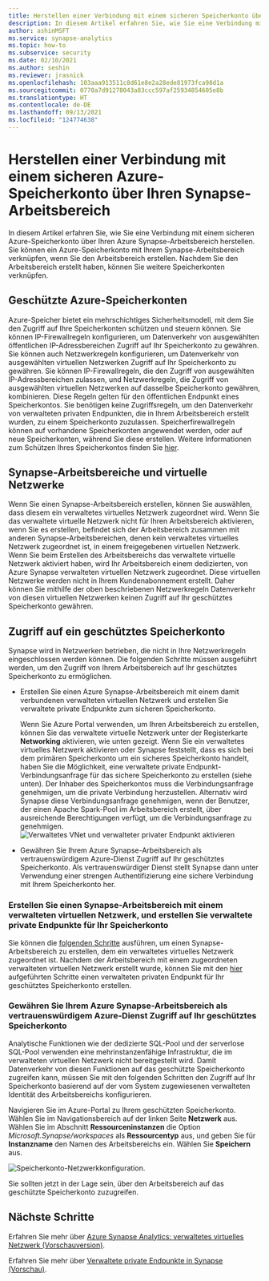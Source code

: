 ```yaml
---
title: Herstellen einer Verbindung mit einem sicheren Speicherkonto über Ihren Azure Synapse-Arbeitsbereich
description: In diesem Artikel erfahren Sie, wie Sie eine Verbindung mit einem sicheren Speicherkonto über Ihren Azure Synapse-Arbeitsbereich herstellen.
author: ashinMSFT
ms.service: synapse-analytics
ms.topic: how-to
ms.subservice: security
ms.date: 02/10/2021
ms.author: seshin
ms.reviewer: jrasnick
ms.openlocfilehash: 103aaa913511c8d61e8e2a28ede81973fca98d1a
ms.sourcegitcommit: 0770a7d91278043a83ccc597af25934854605e8b
ms.translationtype: HT
ms.contentlocale: de-DE
ms.lasthandoff: 09/13/2021
ms.locfileid: "124774638"
---
```

# <a name="connect-to-a-secure-azure-storage-account-from-your-synapse-workspace"></a>Herstellen einer Verbindung mit einem sicheren Azure-Speicherkonto über Ihren Synapse-Arbeitsbereich

In diesem Artikel erfahren Sie, wie Sie eine Verbindung mit einem sicheren Azure-Speicherkonto über Ihren Azure Synapse-Arbeitsbereich herstellen. Sie können ein Azure-Speicherkonto mit Ihrem Synapse-Arbeitsbereich verknüpfen, wenn Sie den Arbeitsbereich erstellen. Nachdem Sie den Arbeitsbereich erstellt haben, können Sie weitere Speicherkonten verknüpfen.


## <a name="secured-azure-storage-accounts"></a>Geschützte Azure-Speicherkonten
Azure-Speicher bietet ein mehrschichtiges Sicherheitsmodell, mit dem Sie den Zugriff auf Ihre Speicherkonten schützen und steuern können. Sie können IP-Firewallregeln konfigurieren, um Datenverkehr von ausgewählten öffentlichen IP-Adressbereichen Zugriff auf Ihr Speicherkonto zu gewähren. Sie können auch Netzwerkregeln konfigurieren, um Datenverkehr von ausgewählten virtuellen Netzwerken Zugriff auf Ihr Speicherkonto zu gewähren. Sie können IP-Firewallregeln, die den Zugriff von ausgewählten IP-Adressbereichen zulassen, und Netzwerkregeln, die Zugriff von ausgewählten virtuellen Netzwerken auf dasselbe Speicherkonto gewähren, kombinieren. Diese Regeln gelten für den öffentlichen Endpunkt eines Speicherkontos. Sie benötigen keine Zugriffsregeln, um den Datenverkehr von verwalteten privaten Endpunkten, die in Ihrem Arbeitsbereich erstellt wurden, zu einem Speicherkonto zuzulassen. Speicherfirewallregeln können auf vorhandene Speicherkonten angewendet werden, oder auf neue Speicherkonten, während Sie diese erstellen. Weitere Informationen zum Schützen Ihres Speicherkontos finden Sie [hier](../../storage/common/storage-network-security.md).

## <a name="synapse-workspaces-and-virtual-networks"></a>Synapse-Arbeitsbereiche und virtuelle Netzwerke
Wenn Sie einen Synapse-Arbeitsbereich erstellen, können Sie auswählen, dass diesem ein verwaltetes virtuelles Netzwerk zugeordnet wird. Wenn Sie das verwaltete virtuelle Netzwerk nicht für Ihren Arbeitsbereich aktivieren, wenn Sie es erstellen, befindet sich der Arbeitsbereich zusammen mit anderen Synapse-Arbeitsbereichen, denen kein verwaltetes virtuelles Netzwerk zugeordnet ist, in einem freigegebenen virtuellen Netzwerk. Wenn Sie beim Erstellen des Arbeitsbereichs das verwaltete virtuelle Netzwerk aktiviert haben, wird Ihr Arbeitsbereich einem dedizierten, von Azure Synapse verwalteten virtuellen Netzwerk zugeordnet. Diese virtuellen Netzwerke werden nicht in Ihrem Kundenabonnement erstellt. Daher können Sie mithilfe der oben beschriebenen Netzwerkregeln Datenverkehr von diesen virtuellen Netzwerken keinen Zugriff auf Ihr geschütztes Speicherkonto gewähren.  

## <a name="access-a-secured-storage-account"></a>Zugriff auf ein geschütztes Speicherkonto
Synapse wird in Netzwerken betrieben, die nicht in Ihre Netzwerkregeln eingeschlossen werden können. Die folgenden Schritte müssen ausgeführt werden, um den Zugriff von Ihrem Arbeitsbereich auf Ihr geschütztes Speicherkonto zu ermöglichen.

* Erstellen Sie einen Azure Synapse-Arbeitsbereich mit einem damit verbundenen verwalteten virtuellen Netzwerk und erstellen Sie verwaltete private Endpunkte zum sicheren Speicherkonto. 

    Wenn Sie Azure Portal verwenden, um Ihren Arbeitsbereich zu erstellen, können Sie das verwaltete virtuelle Netzwerk unter der Registerkarte **Networking** aktivieren, wie unten gezeigt. Wenn Sie ein verwaltetes virtuelles Netzwerk aktivieren oder Synapse feststellt, dass es sich bei dem primären Speicherkonto um ein sicheres Speicherkonto handelt, haben Sie die Möglichkeit, eine verwaltete private Endpunkt-Verbindungsanfrage für das sichere Speicherkonto zu erstellen (siehe unten). Der Inhaber des Speicherkontos muss die Verbindungsanfrage genehmigen, um die private Verbindung herzustellen. Alternativ wird Synapse diese Verbindungsanfrage genehmigen, wenn der Benutzer, der einen Apache Spark-Pool im Arbeitsbereich erstellt, über ausreichende Berechtigungen verfügt, um die Verbindungsanfrage zu genehmigen.
![Verwaltetes VNet und verwalteter privater Endpunkt aktivieren](./media/connect-to-a-secure-storage-account/enable-managed-virtual-network-managed-private-endpoint.png) 
    


* Gewähren Sie Ihrem Azure Synapse-Arbeitsbereich als vertrauenswürdigem Azure-Dienst Zugriff auf Ihr geschütztes Speicherkonto. Als vertrauenswürdiger Dienst stellt Synapse dann unter Verwendung einer strengen Authentifizierung eine sichere Verbindung mit Ihrem Speicherkonto her.   

### <a name="create-a-synapse-workspace-with-a-managed-virtual-network-and-create-managed-private-endpoints-to-your-storage-account"></a>Erstellen Sie einen Synapse-Arbeitsbereich mit einem verwalteten virtuellen Netzwerk, und erstellen Sie verwaltete private Endpunkte für Ihr Speicherkonto
Sie können die [folgenden Schritte](./synapse-workspace-managed-vnet.md) ausführen, um einen Synapse-Arbeitsbereich zu erstellen, dem ein verwaltetes virtuelles Netzwerk zugeordnet ist. Nachdem der Arbeitsbereich mit einem zugeordneten verwalteten virtuellen Netzwerk erstellt wurde, können Sie mit den [hier](./how-to-create-managed-private-endpoints.md) aufgeführten Schritte einen verwalteten privaten Endpunkt für Ihr geschütztes Speicherkonto erstellen. 

### <a name="grant-your-azure-synapse-workspace-access-to-your-secure-storage-account-as-a-trusted-azure-service"></a>Gewähren Sie Ihrem Azure Synapse-Arbeitsbereich als vertrauenswürdigem Azure-Dienst Zugriff auf Ihr geschütztes Speicherkonto
Analytische Funktionen wie der dedizierte SQL-Pool und der serverlose SQL-Pool verwenden eine mehrinstanzenfähige Infrastruktur, die im verwalteten virtuellen Netzwerk nicht bereitgestellt wird. Damit Datenverkehr von diesen Funktionen auf das geschützte Speicherkonto zugreifen kann, müssen Sie mit den folgenden Schritten den Zugriff auf Ihr Speicherkonto basierend auf der vom System zugewiesenen verwalteten Identität des Arbeitsbereichs konfigurieren.

Navigieren Sie im Azure-Portal zu Ihrem geschützten Speicherkonto. Wählen Sie im Navigationsbereich auf der linken Seite **Netzwerk** aus. Wählen Sie im Abschnitt **Ressourceninstanzen** die Option *Microsoft.Synapse/workspaces* als **Ressourcentyp** aus, und geben Sie für **Instanzname** den Namen des Arbeitsbereichs ein. Wählen Sie **Speichern** aus.

![Speicherkonto-Netzwerkkonfiguration.](./media/connect-to-a-secure-storage-account/secured-storage-access.png)

Sie sollten jetzt in der Lage sein, über den Arbeitsbereich auf das geschützte Speicherkonto zuzugreifen.


## <a name="next-steps"></a>Nächste Schritte

Erfahren Sie mehr über [Azure Synapse Analytics: verwaltetes virtuelles Netzwerk (Vorschauversion)](./synapse-workspace-managed-vnet.md).

Erfahren Sie mehr über [Verwaltete private Endpunkte in Synapse (Vorschau)](./synapse-workspace-managed-private-endpoints.md).